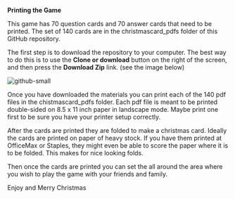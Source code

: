 **Printing the Game**

This game has 70 question cards and 70 answer cards that need to be printed.  The set of 140 cards are in the christmascard_pdfs folder of this GitHub repository.

The first step is to download the repository to your computer.  The best way to do this is to use the **Clone or download** button on the right of the screen, and then press the **Download Zip** link. (see the image below)

![github-small](https://github.com/jmtroy/ChristmasCardTrivia/blob/master/download_image.png)

Once you have downloaded the materials you can print each of the 140 pdf files in the chistmascard_pdfs folder.  Each pdf file is meant to be printed double-sided on 8.5 x 11 inch paper in landscape mode.  Maybe print one first to be sure you have your printer setup correctly.

After the cards are printed they are folded to make a christmas card.  Ideally the cards are printed on paper of heavy stock. If you have them printed at OfficeMax or Staples, they might even be able to score the paper where it is to be folded.  This makes for nice looking folds.

Then once the cards are printed you can set the all around the area where you wish to play the game with your friends and family.

Enjoy and Merry Christmas
